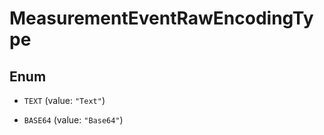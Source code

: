 

# MeasurementEventRawEncodingType

## Enum


* `TEXT` (value: `"Text"`)

* `BASE64` (value: `"Base64"`)



